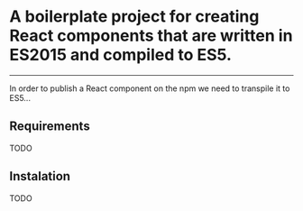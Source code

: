 # A boilerplate project for creating React components that are written in ES2015 and compiled to ES5.

---

In order to publish a React component on the npm we need to transpile it to ES5...

## Requirements

TODO

## Instalation

TODO
